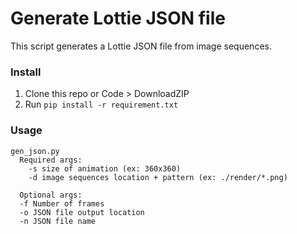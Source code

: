 # Generate Lottie JSON file

This script generates a Lottie JSON file from image sequences.


### Install

1. Clone this repo or Code > DownloadZIP
2. Run `pip install -r requirement.txt`


### Usage

```
gen_json.py
  Required args:
    -s size of animation (ex: 360x360)
    -d image sequences location + pattern (ex: ./render/*.png)

  Optional args:
  -f Number of frames
  -o JSON file output location
  -n JSON file name
```
